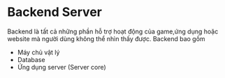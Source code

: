# Backend Server
Backend là tất cả những phần hỗ trợ hoạt động của game,ứng dụng hoặc website mà người dùng không thể nhìn thấy được. Backend bao gồm
- Máy chủ vật lý
- Database
- Ứng dụng server (Server core)
